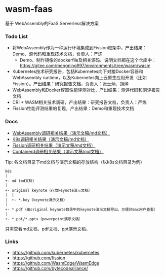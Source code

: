 # wasm-faas
基于 WebAssembly的FaaS Serverless解决方案

### Todo List

* 将WebAssembly作为一种运行环境集成到Fission框架中，产出结果：Demo、源代码和重现技术文档，负责人：严炼
  * Demo、制作镜像的dockerfile及相关源码、说明文档都在这个仓库中：https://gitee.com/mengning997/environments/tree/wasm/wasm
* Kubernetes技术研究报告，包括Kubernetes向下对接Docker容器和WebAssembly runtime，以及Kubernetes向上云原生应用开发（比如Fission）。产出结果：研究报告文档，负责人：张士炳、胡烨
* WebAssembly和Docker容器性能评测对比，产出结果：测评代码和测评报告文档
* CRI + WASM相关技术调研，产出结果：研究报告文档，负责人：严炼
* Fission性能评测结果的复现，产出结果：Demo和重现技术文档

### Docs

- [WebAssembly调研相关结果（演示文稿/md文档）](./doc/web_assembly)
- [K8s调研相关结果（演示文稿/md文档）](./doc/k8s)
- [Fission调研相关结果（演示文稿/md文档）](./doc/fission)
- [Containerd调研相关结果（演示文稿/md文档）](./doc/containerd)

Tip: 各文档目录下md文档与演示文稿的存放结构（以k8s文档目录为例）

```text
k8s
|
+- md (md文档）
|
+- original keynote（存放keynote演示文稿）
|  |
|  +- *.key（keynote演示文稿）
|
+- *.pdf（由original keynote目录中的keynote演示文稿导出，方便非mac用户查看）
|
+- *.ppt/*.pptx（powerpoint演示文稿）
```

只需查看md文档、pdf文档、ppt演示文稿。

### Links

* https://github.com/kubernetes/kubernetes
* https://github.com/fission
* https://github.com/WasmEdge/WasmEdge
* https://github.com/bytecodealliance/


